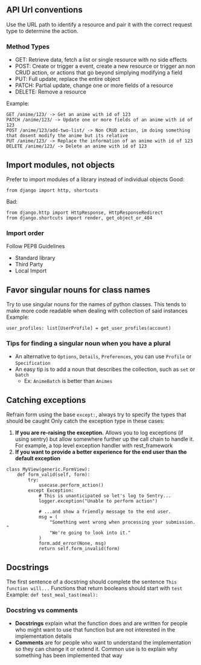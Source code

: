## API Url conventions
Use the URL path to identify a resource and pair it with the correct request type to determine the action.

### Method Types
- GET: Retrieve data, fetch a list or single resource with no side effects
- POST: Create or trigger a event, create a new resource or trigger an non CRUD action, or actions that go beyond simplying modifying a field
- PUT: Full update, replace the entire object
- PATCH: Partial update, change one or more fields of a resource
- DELETE: Remove a resource

Example:
```
GET /anime/123/ -> Get an anime with id of 123
PATCH /anime/123/ -> Update one or more fields of an anime with id of 123
POST /anime/123/add-two-list/ -> Non CRUD action, im doing something that dosent modify the anime but its relative
PUT /anime/123/ -> Replace the information of an anime with id of 123
DELETE /anime/123/ -> Delete an anime with id of 123
```

## Import modules, not objects
Prefer to import modules of a library instead of individual objects
Good:
```
from django import http, shortcuts
```
Bad:
```
from django.http import HttpResponse, HttpResponseRedirect
from django.shortcuts import render, get_object_or_404
```

### Import order
Follow PEP8 Guidelines
- Standard library
- Third Party
- Local Import

## Favor singular nouns for class names
Try to use singular nouns for the names of python classes. This tends to make more code readable when dealing with collection of said instances
Example:
```
user_profiles: list[UserProfile] = get_user_profiles(account)
```

### Tips for finding a singular noun when you have a plural
- An alternative to `Options`, `Details`, `Preferences`, you can use `Profile` or `Specification`
- An easy tip is to add a noun that describes the collection, such as `set` or `batch`
	- Ex: `AnimeBatch` is better than `Animes`

## Catching exceptions
Refrain form using the base `except:`, always try to specify the types that should be caught
Only catch the exception type in these cases:
1. **If you are re-raising the exception.** Allows you to log exceptions (if using sentry) but allow somewhere further up the call chain to handle it. For example, a top level exception handler with rest_framework
2. **If you want to provide a better experience for the end user than the default exception**
```
class MyView(generic.FormView):
    def form_valid(self, form):
        try:
            usecase.perform_action()
        except Exception:
            # This is unanticipated so let's log to Sentry...
            logger.exception("Unable to perform action")

            # ...and show a friendly message to the end user.
            msg = (
                "Something went wrong when processing your submission. "
                "We're going to look into it."
            )
            form.add_error(None, msg)
            return self.form_invalid(form)
```

## Docstrings
The first sentence of a docstring should complete the sentence `This function will...` 
Functions that return booleans should start with `test`
Example: `def test_meal_tast(meal):`

### Docstring vs comments
- **Docstrings** explain what the function does and are written for people who might want to use that function but are not interested in the implementation details
- **Comments** are for people who want to understand the implementation so they can change it or extend it. Common use is to explain why something has been implemented that way
